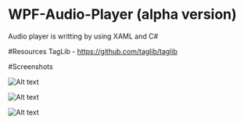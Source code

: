 # WPF-Audio-Player (alpha version)
Audio player is writting by using XAML and C#

#Resources
TagLib - https://github.com/taglib/taglib

#Screenshots

![Alt text](http://storage2.static.itmages.ru/i/16/1111/h_1478895785_9375008_5866dcb729.jpg "Optional title")

![Alt text](http://storage8.static.itmages.ru/i/16/1111/h_1478896598_5242704_4c269865a0.png "Optional title")

![Alt text](http://storage6.static.itmages.ru/i/16/1111/h_1478896897_1702979_39a196e8b9.png "Optional title")

